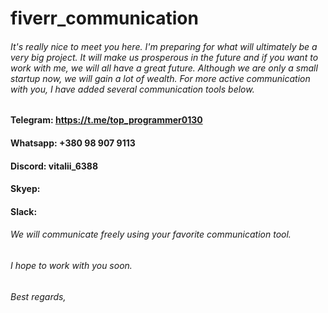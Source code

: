 # fiverr_communication

###### It's really nice to meet you here. I'm preparing for what will ultimately be a very big project. It will make us prosperous in the future and if you want to work with me, we will all have a great future. Although we are only a small startup now, we will gain a lot of wealth. For more active communication with you, I have added several communication tools below.
#### Telegram: https://t.me/top_programmer0130
#### Whatsapp: +380 98 907 9113
#### Discord: vitalii_6388
#### Skyep: 
#### Slack: 

###### We will communicate freely using your favorite communication tool.
###### I hope to work with you soon.
###### Best regards,
